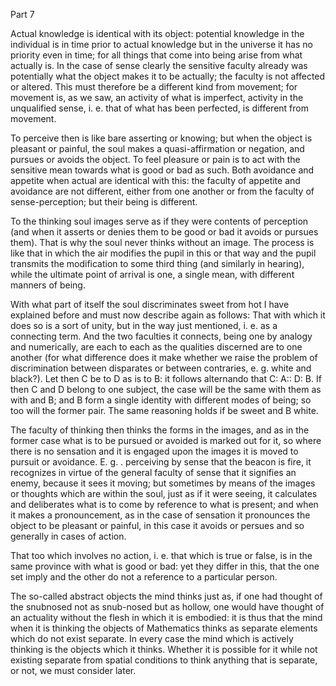 Part 7

Actual knowledge is identical with its object: potential knowledge in the individual is in time prior to actual knowledge but in the universe it has no priority even in time; for all things that come into being arise from what actually is.
In the case of sense clearly the sensitive faculty already was potentially what the object makes it to be actually; the faculty is not affected or altered.
This must therefore be a different kind from movement; for movement is, as we saw, an activity of what is imperfect, activity in the unqualified sense, i.
e.
that of what has been perfected, is different from movement.

To perceive then is like bare asserting or knowing; but when the object is pleasant or painful, the soul makes a quasi-affirmation or negation, and pursues or avoids the object.
To feel pleasure or pain is to act with the sensitive mean towards what is good or bad as such.
Both avoidance and appetite when actual are identical with this: the faculty of appetite and avoidance are not different, either from one another or from the faculty of sense-perception; but their being is different.

To the thinking soul images serve as if they were contents of perception (and when it asserts or denies them to be good or bad it avoids or pursues them).
That is why the soul never thinks without an image.
The process is like that in which the air modifies the pupil in this or that way and the pupil transmits the modification to some third thing (and similarly in hearing), while the ultimate point of arrival is one, a single mean, with different manners of being.

With what part of itself the soul discriminates sweet from hot I have explained before and must now describe again as follows: That with which it does so is a sort of unity, but in the way just mentioned, i.
e.
as a connecting term.
And the two faculties it connects, being one by analogy and numerically, are each to each as the qualities discerned are to one another (for what difference does it make whether we raise the problem of discrimination between disparates or between contraries, e.
g.
white and black?).
Let then C be to D as is to B: it follows alternando that C: A:: D: B.
If then C and D belong to one subject, the case will be the same with them as with and B; and B form a single identity with different modes of being; so too will the former pair.
The same reasoning holds if be sweet and B white.

The faculty of thinking then thinks the forms in the images, and as in the former case what is to be pursued or avoided is marked out for it, so where there is no sensation and it is engaged upon the images it is moved to pursuit or avoidance.
E.
g.
.
perceiving by sense that the beacon is fire, it recognizes in virtue of the general faculty of sense that it signifies an enemy, because it sees it moving; but sometimes by means of the images or thoughts which are within the soul, just as if it were seeing, it calculates and deliberates what is to come by reference to what is present; and when it makes a pronouncement, as in the case of sensation it pronounces the object to be pleasant or painful, in this case it avoids or persues and so generally in cases of action.

That too which involves no action, i.
e.
that which is true or false, is in the same province with what is good or bad: yet they differ in this, that the one set imply and the other do not a reference to a particular person.

The so-called abstract objects the mind thinks just as, if one had thought of the snubnosed not as snub-nosed but as hollow, one would have thought of an actuality without the flesh in which it is embodied: it is thus that the mind when it is thinking the objects of Mathematics thinks as separate elements which do not exist separate.
In every case the mind which is actively thinking is the objects which it thinks.
Whether it is possible for it while not existing separate from spatial conditions to think anything that is separate, or not, we must consider later.